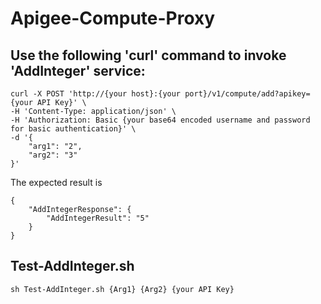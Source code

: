 # Apigee-Compute-Proxy

## Use the following 'curl' command to invoke 'AddInteger' service:
```
curl -X POST 'http://{your host}:{your port}/v1/compute/add?apikey={your API Key}' \
-H 'Content-Type: application/json' \
-H 'Authorization: Basic {your base64 encoded username and password for basic authentication}' \
-d '{
    "arg1": "2",
    "arg2": "3"
}'
```

The expected result is
```
{
    "AddIntegerResponse": {
        "AddIntegerResult": "5"
    }
}
```
## Test-AddInteger.sh

```
sh Test-AddInteger.sh {Arg1} {Arg2} {your API Key}
```
